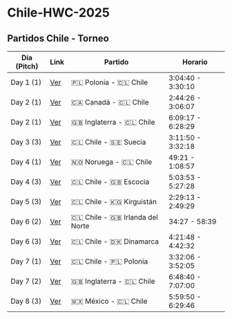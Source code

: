 # Chile-HWC-2025

## Partidos Chile - Torneo

| Día (Pitch)  | Link | Partido                                | Horario             |
|---------|------|---------------------------------------|---------------------|
| Day 1 (1) | [Ver](https://youtu.be/V03Gcp2TurQ?t=11076) | 🇵🇱 Polonia - 🇨🇱 Chile          | 3:04:40 - 3:30:10 |
| Day 2 (1) | [Ver](https://youtu.be/__2avJn-KEo&t=9868) | 🇨🇦 Canadá - 🇨🇱 Chile           | 2:44:26 - 3:06:07 |
| Day 2 (1) | [Ver](https://youtu.be/__2avJn-KEo&t=22157) | 🇬🇧 Inglaterra - 🇨🇱 Chile       | 6:09:17 - 6:28:29 |
| Day 3 (3) | [Ver](https://youtu.be/y2x_iRLd680&t=11510) | 🇨🇱 Chile - 🇸🇪 Suecia           | 3:11:50 - 3:32:18 |
| Day 4 (1) | [Ver](https://youtu.be/ZBC_f2Txto0&t=2961) | 🇳🇴 Noruega - 🇨🇱 Chile          | 49:21 - 1:08:57 |
| Day 4 (3) | [Ver](https://youtu.be/PyJhBCwM-gc&t=18189) | 🇨🇱 Chile - 🇬🇧 Escocia          | 5:03:53 - 5:27:28 |
| Day 5 (3) | [Ver](https://youtu.be/R9A0ylaDdPU&t=8949) | 🇨🇱 Chile - 🇰🇬 Kirguistán       | 2:29:13 - 2:49:29  |
| Day 6 (2) | [Ver](https://youtu.be/NeQDsmCi9ak&t=2068) | 🇨🇱 Chile - 🇬🇧 Irlanda del Norte| 34:27 - 58:39 |
| Day 6 (3) | [Ver](https://youtu.be/PpbnkfEDJ58&t=15709) | 🇨🇱 Chile - 🇩🇰 Dinamarca        | 4:21:48 - 4:42:32 |
| Day 7 (1) | [Ver](https://youtu.be/1Y4WxcvhTtA&t=12724) | 🇨🇱 Chile - 🇵🇱 Polonia          | 3:32:06 - 3:52:05 |
| Day 7 (2) | [Ver](https://youtu.be/2mXVnKJ3mLE&t=24520) | 🇬🇧 Inglaterra - 🇨🇱 Chile       | 6:48:40 - 7:07:00 |
| Day 8 (3) | [Ver](https://youtu.be/k3lA1e9ORJI&t=21590) | 🇲🇽 México - 🇨🇱 Chile           | 5:59:50 - 6:29:46 |

